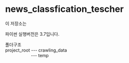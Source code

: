 # news_classfication_tescher

이 저장소는 

파이썬 실행버전은 3.7입니다.



폴더구조<br>
project_root --- crawling_data <br>
&nbsp;&nbsp;&nbsp;&nbsp;&nbsp;&nbsp;&nbsp;&nbsp;&nbsp;&nbsp;&nbsp;&nbsp;&nbsp;&nbsp;&nbsp;&nbsp;&nbsp;&nbsp;&nbsp;&nbsp;&nbsp;--- temp<br>
